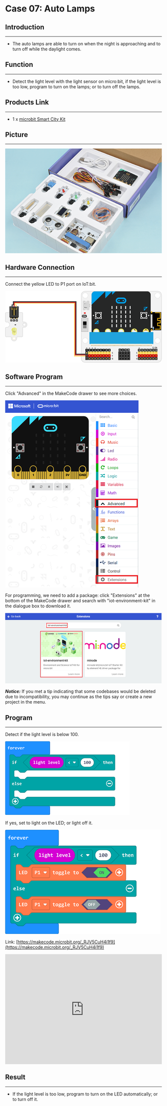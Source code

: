 # Case 07: Auto Lamps 

##  Introduction
---

- The auto lamps are able to turn on when the night is approaching and to turn off while the daylight comes. 

## Function
---

- Detect the light level with the light sensor on micro:bit, if the light level is too low, program to turn on the lamps; or to turn off the lamps. 


## Products Link
---
- 1 x [microbit Smart City Kit]()

## Picture
---
![](./images/microbit-Smart-City-Kit-case-01-02.png)

## Hardware Connection
---

Connect the yellow LED to P1 port on IoT:bit. 

![](./images/microbit-Smart-City-Kit-case-07-03.png)

## Software Program

---

Click "Advanced" in the MakeCode drawer to see more choices. 

![](./images/microbit-Smart-City-Kit-case-01-04.png)

For programming, we need to add a package: click "Extensions" at the bottom of the MakeCode drawer and search with "iot-environment-kit" in the dialogue box to download it. 

![](./images/microbit-Smart-City-Kit-case-01-05.png)

***Notice:*** If you met a tip indicating that some codebases would be deleted due to incompatibility, you may continue as the tips say or create a new project in the menu. 

## Program

---

Detect if the light level is below 100. 

![](./images/microbit-Smart-City-Kit-case-07-07.png)

If yes, set to light on the LED; or light off it. 

![](./images/microbit-Smart-City-Kit-case-07-08.png)


Link: [https://makecode.microbit.org/_RJV5CuH4i1f9](https://makecode.microbit.org/_RJV5CuH4i1f9)

<div style="position:relative;height:0;padding-bottom:70%;overflow:hidden;">
<iframe style="position:absolute;top:0;left:0;width:100%;height:100%;" src="https://makecode.microbit.org/#pub:https://makecode.microbit.org/_RJV5CuH4i1f9" frameborder="0" sandbox="allow-popups allow-forms allow-scripts allow-same-origin">
</iframe>
</div>  


## Result
---
- If the light level is too low, program to turn on the LED automatically; or to turn off it. 



